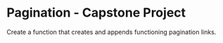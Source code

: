 # Pagination - Capstone Project
Create a function that creates and appends functioning pagination links.
